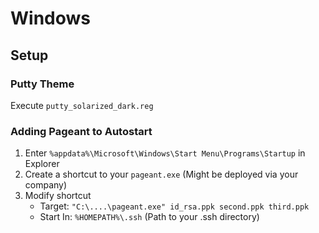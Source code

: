 # Windows

## Setup

### Putty Theme

Execute `putty_solarized_dark.reg`

### Adding Pageant to Autostart

1. Enter `%appdata%\Microsoft\Windows\Start Menu\Programs\Startup` in Explorer
2. Create a shortcut to your `pageant.exe`  (Might be deployed via your company)
3. Modify shortcut
   - Target: `"C:\....\pageant.exe" id_rsa.ppk second.ppk third.ppk`
   - Start In: `%HOMEPATH%\.ssh` (Path to your .ssh directory)

